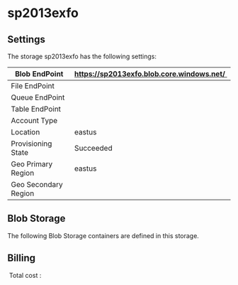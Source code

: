 # sp2013exfo 

## Settings
The storage sp2013exfo has the following settings:

| Blob EndPoint | https://sp2013exfo.blob.core.windows.net/  |
| --- | --- |
| File EndPoint |   |
| Queue EndPoint |   |
| Table EndPoint |   |
| Account Type |   |
| Location | eastus  |
| Provisioning State | Succeeded  |
| Geo Primary Region | eastus  |
| Geo Secondary Region |   |

## Blob Storage
The following Blob Storage containers are defined in this storage. 

## Billing
 Total cost : 
